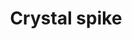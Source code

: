 ---
layout: item
title: Crystal spike
item-id: 23868
datatable: true
id: 23868
name: "Crystal spike"
members: true
lowalch: null
highalch: null
examine: "This could sit nicely on top of a weapon."
monsters:
  - id: 9032
    name: "Crystalline Bear"
    members: true
    combat_level: 172
    wiki_url: "https://oldschool.runescape.wiki/w/Crystalline_Bear"
    drops:
      - quantity: "1"
        rarity: null
        drop_requirements: null
  - id: 9034
    name: "Crystalline Dark Beast"
    members: true
    combat_level: 172
    wiki_url: "https://oldschool.runescape.wiki/w/Crystalline_Dark_Beast"
    drops:
      - quantity: "1"
        rarity: null
        drop_requirements: null
---